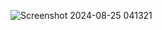 ![Screenshot 2024-08-25 041321](https://github.com/user-attachments/assets/31603ad3-e72d-4ba2-9573-13c759f41901)

